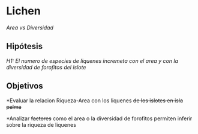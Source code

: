 # Lichen
*Area vs Diversidad*

## Hipótesis
*H1: El numero de especies de liquenes incremeta con el area y con la diversidad de forofitos del islote*

## Objetivos
*Evaluar la relacion Riqueza-Area con los liquenes ~~de los islotes en isla palma~~

*Analizar ~~factores~~ como el area o la diversidad de forofitos permiten inferir sobre la riqueza de liquenes
